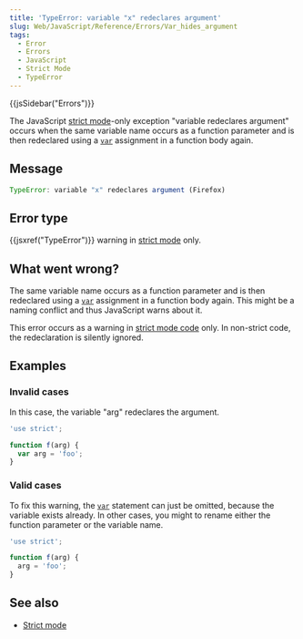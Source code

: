 ```yaml
---
title: 'TypeError: variable "x" redeclares argument'
slug: Web/JavaScript/Reference/Errors/Var_hides_argument
tags:
  - Error
  - Errors
  - JavaScript
  - Strict Mode
  - TypeError
---
```

{{jsSidebar("Errors")}}

The
JavaScript [strict mode](/en-US/docs/Web/JavaScript/Reference/Strict_mode)-only
exception "variable redeclares argument" occurs when the same variable name
occurs as a function parameter and is then redeclared using a
[`var`](/en-US/docs/Web/JavaScript/Reference/Statements/var) assignment in a
function body again.

## Message

```js
TypeError: variable "x" redeclares argument (Firefox)
```

## Error type

{{jsxref("TypeError")}} warning in
[strict mode](/en-US/docs/Web/JavaScript/Reference/Strict_mode) only.

## What went wrong?

The same variable name occurs as a function parameter and is then redeclared
using a [`var`](/en-US/docs/Web/JavaScript/Reference/Statements/var) assignment
in a function body again. This might be a naming conflict and thus JavaScript
warns about it.

This error occurs as a warning in
[strict mode code](/en-US/docs/Web/JavaScript/Reference/Strict_mode) only. In
non-strict code, the redeclaration is silently ignored.

## Examples

### Invalid cases

In this case, the variable "arg" redeclares the argument.

```js example-bad
'use strict';

function f(arg) {
  var arg = 'foo';
}
```

### Valid cases

To fix this warning, the
[`var`](/en-US/docs/Web/JavaScript/Reference/Statements/var) statement can just
be omitted, because the variable exists already. In other cases, you might to
rename either the function parameter or the variable name.

```js example-good
'use strict';

function f(arg) {
  arg = 'foo';
}
```

## See also

- [Strict mode](/en-US/docs/Web/JavaScript/Reference/Strict_mode)
